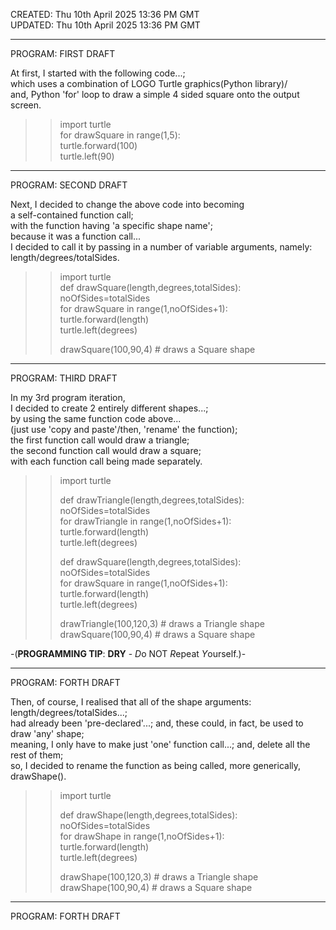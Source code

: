 CREATED: Thu 10th April 2025 13:36 PM GMT  
UPDATED: Thu 10th April 2025 13:36 PM GMT  

-----

PROGRAM: FIRST DRAFT

At first, I started with the following code...;   
which uses a combination of LOGO Turtle graphics(Python library)/  
and, Python 'for' loop to draw a simple 4 sided square onto the output screen.  

>>import turtle  
>>for drawSquare in range(1,5):  
>>    turtle.forward(100)  
>>    turtle.left(90)

-----

PROGRAM: SECOND DRAFT

Next, I decided to change the above code into becoming   
a self-contained function call;    
with the function having 'a specific shape name';  
because it was a function call...  
I decided to call it by passing in a number of variable arguments, namely:    
length/degrees/totalSides.  

>>import turtle  
>>def drawSquare(length,degrees,totalSides):       
>>noOfSides=totalSides  
>>for drawSquare in range(1,noOfSides+1):  
>>    turtle.forward(length)  
>>    turtle.left(degrees)  
>>
>>drawSquare(100,90,4)     # draws a Square shape  

-----

PROGRAM: THIRD DRAFT

In my 3rd program iteration,  
I decided to create 2 entirely different shapes...;    
by using the same function code above...  
(just use 'copy and paste'/then, 'rename' the function);    
the first function call would draw a triangle;    
the second function call would draw a square;  
with each function call being made separately.    

>>import turtle  
>>    
>>def drawTriangle(length,degrees,totalSides):     
>>noOfSides=totalSides  
>>for drawTriangle in range(1,noOfSides+1):  
>>    turtle.forward(length)  
>>    turtle.left(degrees)  
>>
>>def drawSquare(length,degrees,totalSides):       
>>noOfSides=totalSides  
>>for drawSquare in range(1,noOfSides+1):  
>>    turtle.forward(length)  
>>    turtle.left(degrees)  
>>  
>>drawTriangle(100,120,3)  # draws a Triangle shape  
>>drawSquare(100,90,4)     # draws a Square shape  

-(**PROGRAMMING TIP**: **DRY** - *D*o NOT *R*epeat *Y*ourself.)-  

-----

PROGRAM: FORTH DRAFT

Then, of course, I realised that all of the shape arguments: length/degrees/totalSides...;    
had already been 'pre-declared'...; and, these could, in fact, be used to draw 'any' shape;    
meaning, I only have to make just 'one' function call...; and, delete all the rest of them;    
so, I decided to rename the function as being called, more generically, drawShape().      

>>import turtle
>>    
>>def drawShape(length,degrees,totalSides):         
>>noOfSides=totalSides  
>>for drawShape in range(1,noOfSides+1):    
>>    turtle.forward(length)    
>>    turtle.left(degrees)  
>>
>>drawShape(100,120,3)  # draws a Triangle shape  
>>drawShape(100,90,4)   # draws a Square shape  

-----

PROGRAM: FORTH DRAFT


 
